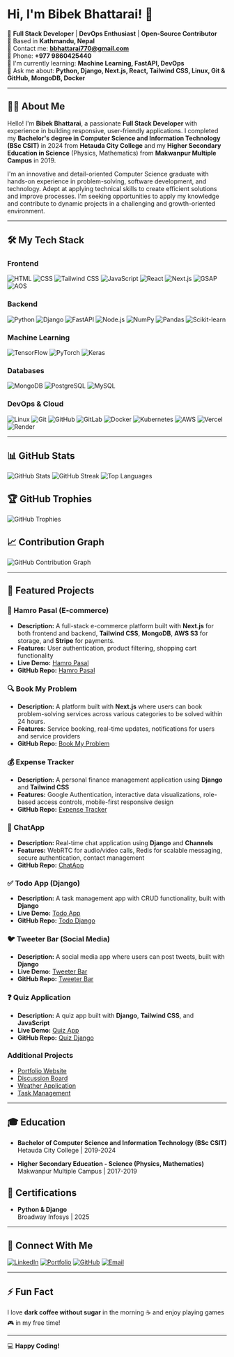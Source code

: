 # Hi, I'm Bibek Bhattarai! 👋

🚀 **Full Stack Developer** | **DevOps Enthusiast** | **Open-Source Contributor**  
📍 Based in **Kathmandu, Nepal**  
📧 Contact me: **bbhattarai770@gmail.com**  
📱 Phone: **+977 9860425440**  
🔭 I'm currently learning: **Machine Learning, FastAPI, DevOps**  
💬 Ask me about: **Python, Django, Next.js, React, Tailwind CSS, Linux, Git & GitHub, MongoDB, Docker**  

---

## 🧑‍💻 About Me

Hello! I'm **Bibek Bhattarai**, a passionate **Full Stack Developer** with experience in building responsive, user-friendly applications. I completed my **Bachelor's degree in Computer Science and Information Technology (BSc CSIT)** in 2024 from **Hetauda City College** and my **Higher Secondary Education in Science** (Physics, Mathematics) from **Makwanpur Multiple Campus** in 2019.

I'm an innovative and detail-oriented Computer Science graduate with hands-on experience in problem-solving, software development, and technology. Adept at applying technical skills to create efficient solutions and improve processes. I'm seeking opportunities to apply my knowledge and contribute to dynamic projects in a challenging and growth-oriented environment.

---

## 🛠️ My Tech Stack

### Frontend
![HTML](https://img.shields.io/badge/HTML-E34F26?style=for-the-badge&logo=html5&logoColor=white)
![CSS](https://img.shields.io/badge/CSS-1572B6?style=for-the-badge&logo=css3&logoColor=white)
![Tailwind CSS](https://img.shields.io/badge/TailwindCSS-38B2AC?style=for-the-badge&logo=tailwind-css&logoColor=white)
![JavaScript](https://img.shields.io/badge/JavaScript-F7DF1E?style=for-the-badge&logo=javascript&logoColor=black)
![React](https://img.shields.io/badge/React-61DAFB?style=for-the-badge&logo=react&logoColor=white)
![Next.js](https://img.shields.io/badge/Next.js-000000?style=for-the-badge&logo=next.js&logoColor=white)
![GSAP](https://img.shields.io/badge/GSAP-88CE02?style=for-the-badge&logo=greensock&logoColor=white)
![AOS](https://img.shields.io/badge/AOS-F5C300?style=for-the-badge&logo=aos&logoColor=black)

### Backend
![Python](https://img.shields.io/badge/Python-3776AB?style=for-the-badge&logo=python&logoColor=white)
![Django](https://img.shields.io/badge/Django-092E20?style=for-the-badge&logo=django&logoColor=white)
![FastAPI](https://img.shields.io/badge/FastAPI-009688?style=for-the-badge&logo=fastapi&logoColor=white)
![Node.js](https://img.shields.io/badge/Node.js-339933?style=for-the-badge&logo=node.js&logoColor=white)
![NumPy](https://img.shields.io/badge/NumPy-013243?style=for-the-badge&logo=numpy&logoColor=white)
![Pandas](https://img.shields.io/badge/Pandas-150458?style=for-the-badge&logo=pandas&logoColor=white)
![Scikit-learn](https://img.shields.io/badge/ScikitLearn-F7931E?style=for-the-badge&logo=scikit-learn&logoColor=white)

### Machine Learning
![TensorFlow](https://img.shields.io/badge/TensorFlow-FF6F00?style=for-the-badge&logo=tensorflow&logoColor=white)
![PyTorch](https://img.shields.io/badge/PyTorch-EE4C2C?style=for-the-badge&logo=pytorch&logoColor=white)
![Keras](https://img.shields.io/badge/Keras-D00000?style=for-the-badge&logo=keras&logoColor=white)

### Databases
![MongoDB](https://img.shields.io/badge/MongoDB-47A248?style=for-the-badge&logo=mongodb&logoColor=white)
![PostgreSQL](https://img.shields.io/badge/PostgreSQL-4169E1?style=for-the-badge&logo=postgresql&logoColor=white)
![MySQL](https://img.shields.io/badge/MySQL-4479A1?style=for-the-badge&logo=mysql&logoColor=white)

### DevOps & Cloud
![Linux](https://img.shields.io/badge/Linux-FCC624?style=for-the-badge&logo=linux&logoColor=black)
![Git](https://img.shields.io/badge/Git-F05032?style=for-the-badge&logo=git&logoColor=white)
![GitHub](https://img.shields.io/badge/GitHub-181717?style=for-the-badge&logo=github&logoColor=white)
![GitLab](https://img.shields.io/badge/GitLab-FCA121?style=for-the-badge&logo=gitlab&logoColor=white)
![Docker](https://img.shields.io/badge/Docker-2496ED?style=for-the-badge&logo=docker&logoColor=white)
![Kubernetes](https://img.shields.io/badge/Kubernetes-326CE5?style=for-the-badge&logo=kubernetes&logoColor=white)
![AWS](https://img.shields.io/badge/AWS-232F3E?style=for-the-badge&logo=amazon-aws&logoColor=white)
![Vercel](https://img.shields.io/badge/Vercel-000000?style=for-the-badge&logo=vercel&logoColor=white)
![Render](https://img.shields.io/badge/Render-46E3B7?style=for-the-badge&logo=render&logoColor=white)

---

## 📊 GitHub Stats

![GitHub Stats](https://github-readme-stats.vercel.app/api?username=bibek1414&show_icons=true&theme=radical)
![GitHub Streak](https://streak-stats.demolab.com?user=bibek1414&theme=radical&hide_border=true)
![Top Languages](https://github-readme-stats.vercel.app/api/top-langs/?username=bibek1414&layout=compact&theme=radical)

## 🏆 GitHub Trophies

![GitHub Trophies](https://github-profile-trophy.vercel.app/?username=bibek1414&theme=radical&no-bg=true&margin-w=4)

## 📈 Contribution Graph

![GitHub Contribution Graph](https://github-readme-activity-graph.vercel.app/graph?username=bibek1414&theme=react-dark)

---

## 🚀 Featured Projects

### 🛒 Hamro Pasal (E-commerce)
- **Description:** A full-stack e-commerce platform built with **Next.js** for both frontend and backend, **Tailwind CSS**, **MongoDB**, **AWS S3** for storage, and **Stripe** for payments.
- **Features:** User authentication, product filtering, shopping cart functionality
- **Live Demo:** [Hamro Pasal](https://ecommerce-front-nine-mu.vercel.app/)
- **GitHub Repo:** [Hamro Pasal](https://github.com/bibek1414/ecommerce-frontend-backend)

### 🔍 Book My Problem
- **Description:** A platform built with **Next.js** where users can book problem-solving services across various categories to be solved within 24 hours.
- **Features:** Service booking, real-time updates, notifications for users and service providers
- **GitHub Repo:** [Book My Problem](https://github.com/bibek1414/bookmyproblem)

### 💰 Expense Tracker
- **Description:** A personal finance management application using **Django** and **Tailwind CSS**
- **Features:** Google Authentication, interactive data visualizations, role-based access controls, mobile-first responsive design
- **GitHub Repo:** [Expense Tracker](https://github.com/bibek1414/expense_tracker)

### 💬 ChatApp
- **Description:** Real-time chat application using **Django** and **Channels**
- **Features:** WebRTC for audio/video calls, Redis for scalable messaging, secure authentication, contact management
- **GitHub Repo:** [ChatApp](https://github.com/bibek1414/chatapp)

### ✅ Todo App (Django)
- **Description:** A task management app with CRUD functionality, built with **Django**
- **Live Demo:** [Todo App](https://todo-90zm.onrender.com)
- **GitHub Repo:** [Todo Django](https://github.com/bibek1414/todo-django)

### 🐦 Tweeter Bar (Social Media)
- **Description:** A social media app where users can post tweets, built with **Django**
- **Live Demo:** [Tweeter Bar](https://tweet-django-xxrw.onrender.com)
- **GitHub Repo:** [Tweeter Bar](https://github.com/bibek1414/tweet-django)

### ❓ Quiz Application
- **Description:** A quiz app built with **Django**, **Tailwind CSS**, and **JavaScript**
- **Live Demo:** [Quiz App](https://quiz-django.onrender.com/)
- **GitHub Repo:** [Quiz Django](https://github.com/bibek1414/quiz_django)

### Additional Projects
- [Portfolio Website](https://github.com/bibek1414/portfolio)
- [Discussion Board](https://github.com/bibek1414/boards)
- [Weather Application](https://github.com/bibek1414/weatherapp)
- [Task Management](https://github.com/bibek1414/taskmanagerfront)

---

## 🎓 Education

- **Bachelor of Computer Science and Information Technology (BSc CSIT)**  
  Hetauda City College | 2019-2024

- **Higher Secondary Education - Science (Physics, Mathematics)**  
  Makwanpur Multiple Campus | 2017-2019

## 📜 Certifications

- **Python & Django**  
  Broadway Infosys | 2025

---

## 🔗 Connect With Me

[![LinkedIn](https://img.shields.io/badge/LinkedIn-0A66C2?style=for-the-badge&logo=linkedin&logoColor=white)](https://www.linkedin.com/in/bibekbhattarai14/)
[![Portfolio](https://img.shields.io/badge/Portfolio-000000?style=for-the-badge&logo=vercel&logoColor=white)](https://bibekbhattarai14.com.np)
[![GitHub](https://img.shields.io/badge/GitHub-181717?style=for-the-badge&logo=github&logoColor=white)](https://github.com/bibek1414)
[![Email](https://img.shields.io/badge/Email-D14836?style=for-the-badge&logo=gmail&logoColor=white)](mailto:bbhattarai770@gmail.com)

---

## ⚡ Fun Fact

I love **dark coffee without sugar** in the morning ☕ and enjoy playing games 🎮 in my free time!

---

💻 **Happy Coding!**
